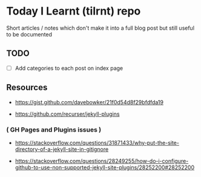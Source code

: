 # Today I Learnt (tilrnt) repo

Short articles / notes which don't make it into a full blog post but still useful to be documented


## TODO

- [ ] Add categories to each post on index page


## Resources

- https://gist.github.com/davebowker/21f0d54d8f29bfdfda19

- https://github.com/recurser/jekyll-plugins

### ( GH Pages and Plugins issues )

- https://stackoverflow.com/questions/31871433/why-put-the-site-directory-of-a-jekyll-site-in-gitignore

- https://stackoverflow.com/questions/28249255/how-do-i-configure-github-to-use-non-supported-jekyll-site-plugins/28252200#28252200
